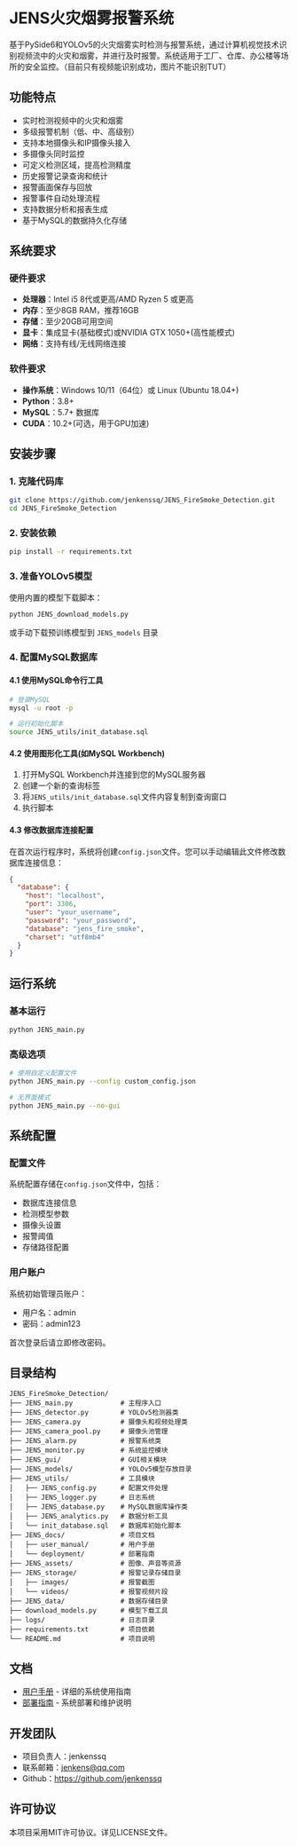 # JENS火灾烟雾报警系统

基于PySide6和YOLOv5的火灾烟雾实时检测与报警系统，通过计算机视觉技术识别视频流中的火灾和烟雾，并进行及时报警。系统适用于工厂、仓库、办公楼等场所的安全监控。（目前只有视频能识别成功，图片不能识别TUT）

## 功能特点

- 实时检测视频中的火灾和烟雾
- 多级报警机制（低、中、高级别）
- 支持本地摄像头和IP摄像头接入
- 多摄像头同时监控
- 可定义检测区域，提高检测精度
- 历史报警记录查询和统计
- 报警画面保存与回放
- 报警事件自动处理流程
- 支持数据分析和报表生成
- 基于MySQL的数据持久化存储

## 系统要求

### 硬件要求
- **处理器**：Intel i5 8代或更高/AMD Ryzen 5 或更高
- **内存**：至少8GB RAM，推荐16GB
- **存储**：至少20GB可用空间
- **显卡**：集成显卡(基础模式)或NVIDIA GTX 1050+(高性能模式)
- **网络**：支持有线/无线网络连接

### 软件要求
- **操作系统**：Windows 10/11（64位）或 Linux (Ubuntu 18.04+)
- **Python**：3.8+
- **MySQL**：5.7+ 数据库
- **CUDA**：10.2+(可选，用于GPU加速)

## 安装步骤

### 1. 克隆代码库

```bash
git clone https://github.com/jenkenssq/JENS_FireSmoke_Detection.git
cd JENS_FireSmoke_Detection
```

### 2. 安装依赖

```bash
pip install -r requirements.txt
```

### 3. 准备YOLOv5模型

使用内置的模型下载脚本：

```bash
python JENS_download_models.py
```

或手动下载预训练模型到 `JENS_models` 目录

### 4. 配置MySQL数据库

#### 4.1 使用MySQL命令行工具

```bash
# 登录MySQL
mysql -u root -p

# 运行初始化脚本
source JENS_utils/init_database.sql
```

#### 4.2 使用图形化工具(如MySQL Workbench)

1. 打开MySQL Workbench并连接到您的MySQL服务器
2. 创建一个新的查询标签
3. 将`JENS_utils/init_database.sql`文件内容复制到查询窗口
4. 执行脚本

#### 4.3 修改数据库连接配置

在首次运行程序时，系统将创建`config.json`文件。您可以手动编辑此文件修改数据库连接信息：

```json
{
  "database": {
    "host": "localhost",
    "port": 3306,
    "user": "your_username",
    "password": "your_password",
    "database": "jens_fire_smoke",
    "charset": "utf8mb4"
  }
}
```

## 运行系统

### 基本运行

```bash
python JENS_main.py
```

### 高级选项

```bash
# 使用自定义配置文件
python JENS_main.py --config custom_config.json

# 无界面模式
python JENS_main.py --no-gui
```

## 系统配置

### 配置文件

系统配置存储在`config.json`文件中，包括：

- 数据库连接信息
- 检测模型参数
- 摄像头设置
- 报警阈值
- 存储路径配置

### 用户账户

系统初始管理员账户：
- 用户名：admin
- 密码：admin123

首次登录后请立即修改密码。

## 目录结构

```
JENS_FireSmoke_Detection/
├── JENS_main.py            # 主程序入口
├── JENS_detector.py        # YOLOv5检测器类
├── JENS_camera.py          # 摄像头和视频处理类
├── JENS_camera_pool.py     # 摄像头池管理
├── JENS_alarm.py           # 报警系统类
├── JENS_monitor.py         # 系统监控模块
├── JENS_gui/               # GUI相关模块
├── JENS_models/            # YOLOv5模型存放目录
├── JENS_utils/             # 工具模块
│   ├── JENS_config.py      # 配置文件处理
│   ├── JENS_logger.py      # 日志系统
│   ├── JENS_database.py    # MySQL数据库操作类
│   ├── JENS_analytics.py   # 数据分析工具
│   └── init_database.sql   # 数据库初始化脚本
├── JENS_docs/              # 项目文档
│   ├── user_manual/        # 用户手册
│   └── deployment/         # 部署指南
├── JENS_assets/            # 图像、声音等资源
├── JENS_storage/           # 报警记录存储目录
│   ├── images/             # 报警截图
│   └── videos/             # 报警视频片段
├── JENS_data/              # 数据存储目录
├── download_models.py      # 模型下载工具
├── logs/                   # 日志目录
├── requirements.txt        # 项目依赖
└── README.md               # 项目说明 
```

## 文档

- [用户手册](JENS_docs/user_manual/JENS_user_manual.md) - 详细的系统使用指南
- [部署指南](JENS_docs/deployment/JENS_deployment_guide.md) - 系统部署和维护说明

## 开发团队

- 项目负责人：jenkenssq
- 联系邮箱：jenkens@qq.com
- Github：https://github.com/jenkenssq

## 许可协议

本项目采用MIT许可协议。详见LICENSE文件。 
